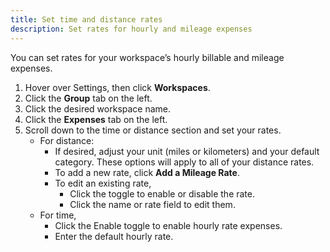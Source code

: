 ```yaml
---
title: Set time and distance rates
description: Set rates for hourly and mileage expenses
---
```

<div id="expensify-classic" markdown="1">

You can set rates for your workspace’s hourly billable and mileage expenses. 

1. Hover over Settings, then click **Workspaces**. 
2. Click the **Group** tab on the left. 
3. Click the desired workspace name. 
4. Click the **Expenses** tab on the left. 
5. Scroll down to the time or distance section and set your rates.
   - For distance: 
      - If desired, adjust your unit (miles or kilometers) and your default category. These options will apply to all of your distance rates. 
      - To add a new rate, click **Add a Mileage Rate**. 
      - To edit an existing rate, 
         - Click the toggle to enable or disable the rate. 
         - Click the name or rate field to edit them.
   - For time, 
      - Click the Enable toggle to enable hourly rate expenses.
      - Enter the default hourly rate.

</div>
